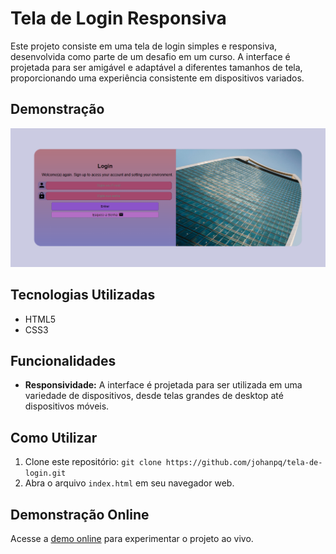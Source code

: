 # Tela de Login Responsiva

Este projeto consiste em uma tela de login simples e responsiva, desenvolvida como parte de um desafio em um curso. A interface é projetada para ser amigável e adaptável a diferentes tamanhos de tela, proporcionando uma experiência consistente em dispositivos variados.

## Demonstração

![Login Screen](readme_image/login-screen.png)

## Tecnologias Utilizadas

- HTML5
- CSS3

## Funcionalidades

- **Responsividade:** A interface é projetada para ser utilizada em uma variedade de dispositivos, desde telas grandes de desktop até dispositivos móveis.

## Como Utilizar

1. Clone este repositório: `git clone https://github.com/johanpq/tela-de-login.git`
2. Abra o arquivo `index.html` em seu navegador web.

## Demonstração Online

Acesse a [demo online](https://johanpq.github.io/tela-de-login/) para experimentar o projeto ao vivo.


